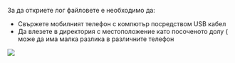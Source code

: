 За да откриете лог файловете е необходимо да:
* Свържете мобилният телефон с компютър посредством USB кабел
* Да влезете в директория с местоположение като посоченото долу  ( може да има малка разлика в различните телефон

![](https://picload.org/thumbnail/dgagraga/aaps_logs_location.jpg)